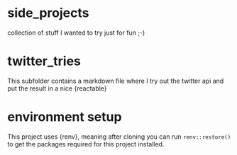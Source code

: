 # side_projects
collection of stuff I wanted to try just for fun ;-)

# twitter_tries
This subfolder contains a markdown file where I try out the twitter api and put the result in a nice {reactable}

# environment setup
This project uses {renv}, meaning after cloning you can run `renv::restore()` to get the packages required for this project installed.

